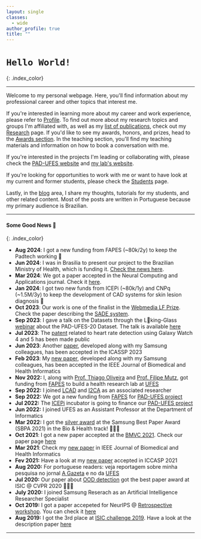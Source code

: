 ```yaml
---
layout: single
classes:
  - wide
author_profile: true
title: ""
---
```


# <i class="fas fa-code"></i> `Hello World!` <i class="fas fa-code"></i>
{: .index_color}

___

Welcome to my personal webpage. Here, you'll find information about my professional career and other topics that interest me.

If you're interested in learning more about my career and work experience, please refer to [Profile](profile). To find out more about my research topics and groups I'm affiliated with, as well as my [list of publications](/research/#list-of-publications), check out my [Research](research) page. If you'd like to see my awards, honors, and prizes, head to the [Awards section](awards). In the teaching section, you'll find my teaching materials and information on how to book a conversation with me.

If you're interested in the projects I'm leading or collaborating with, please check the [PAD-UFES website](http://pad.ufes.br/padtech/) and [my lab's website](http://life.inf.ufes.br).

If you're looking for opportunities to work with me or want to have look at my current and former students, please check the [Students](students) page.

Lastly, in the [blog](blog) area, I share my thoughts, tutorials for my students, and other related content. Most of the posts are written in Portuguese because my primary audience is Brazilian.

___

#### Some Good News 📰
{: .index_color}

+ <span class="news"> <span class="index_color"> **Aug 2024**: </span> I got a new funding from FAPES (~80k/2y) to keep the Padtech working 🎉</span>
+ <span class="news"> <span class="index_color"> **Jun 2024**: </span> I was in Brasilia to present our project to the Brazilian Ministry of Health, which is funding it. [Check the news here](https://life.inf.ufes.br/blog/seminario-marco-zero/).</span>
+ <span class="news"> <span class="index_color"> **Mar 2024**: </span> We got a paper accepted in the Neural Computing and Applications journal. Check it [here](https://link.springer.com/article/10.1007/s00521-024-09615-z).</span>
+ <span class="news"> <span class="index_color"> **Jan 2024**: </span> I got two new funds from ICEPi (~80k/1y) and CNPq (~1.5M/3y) to keep the development of CAD systems for skin lesion diagnosis 🎉 </span>
+ <span class="news"> <span class="index_color"> **Oct 2023**: </span> Our work is one of the finalist in the [Webmedia LF Prize](https://webmedia.org.br/2023/cfp-premio-lf/). Check the paper describing the [SADE system](https://sol.sbc.org.br/index.php/webmedia_estendido/article/view/25686). </span>
+ <span class="news"> <span class="index_color"> **Sep 2023**: </span> I gave a talk on the Datasets through the L👀king-Glass [webinar](https://purrlab.github.io/webinar/) about the PAD-UFES-20 Dataset. The talk is available [here](https://www.youtube.com/watch?v=q-DBwWZejMY)</span>
+ <span class="news"> <span class="index_color"> **Jul 2023**: </span> The [patent](https://patents.google.com/patent/US20230190120A1/en) related to heart rate detection using Galaxy Watch 4 and 5 has been made public  </span>
+ <span class="news"> <span class="index_color"> **Jun 2023**: </span> Another [paper](https://ieeexplore.ieee.org/document/10095339), developed along with my Samsung colleagues, has been accepted in the ICASSP 2023 </span>
+ <span class="news"> <span class="index_color"> **Feb 2023**: </span> My [new paper](https://ieeexplore.ieee.org/document/10057982), developed along with my Samsung colleagues, has been accepted in the IEEE Journal of Biomedical and Health Informatics </span>
+ <span class="news"> <span class="index_color"> **Nov 2022:** </span> I, along with [Prof. Thiago Oliveira](http://www.inf.ufes.br/~todsantos/home-2) and [Prof. Filipe Mutz](http://www.fmtz.com.br/about/), got funding from [FAPES](https://fapes.es.gov.br/) to build a health research lab at [UFES](https://ufes.br/)</span>
+ <span class="news"> <span class="index_color"> **Sep 2022:** </span> I joined [LCAD](http://www.lcad.inf.ufes.br/) and [I2CA](http://i2ca.ai/) as an associated researcher </span>
+ <span class="news"> <span class="index_color"> **Sep 2022:** </span> We got a new funding from [FAPES](https://fapes.es.gov.br/) for [PAD-UFES project](/projects/skin_cancer_diagnosis/)</span>
+ <span class="news"> <span class="index_color"> **Jul 2022:** </span> The [ICEPi](https://icepi.es.gov.br/) incubator is going to finance our [PAD-UFES project](/projects/skin_cancer_diagnosis/)  </span>
+ <span class="news"> <span class="index_color"> **Jun 2022:** </span> I joined UFES as an Assistant Professor at the Department of Informatics </span>
+ <span class="news"> <span class="index_color"> **Mar 2022:** </span> I got the [silver award](https://www.linkedin.com/feed/update/urn:li:share:6907384896474742785?utm_source=linkedin_share&utm_medium=member_desktop_share&utm_content=post) at the Samsung Best Paper Award (SBPA 2021) in the Bio & Health track! 🎉🎉🎉 </span>
+ <span class="news"> <span class="index_color"> **Oct 2021**: </span> I got a new paper accepted at the [BMVC 2021](https://www.bmvc2021.com/). Check our paper page [here](https://cyclempi.github.io/) </span>
+ <span class="news"> <span class="index_color"> **Mar 2021**: </span> Check my [new paper](https://ieeexplore.ieee.org/document/9364366) in IEEE Journal of Biomedical and Health Informatics </span>
+ <span class="news"> <span class="index_color"> **Fev 2021:** </span> Have a look at my [new paper](https://arxiv.org/pdf/2102.11771.pdf) accepted in ICCASP 2021 </span>
+ <span class="news"> <span class="index_color"> **Aug 2020:** </span> For portuguese readers: veja reportagem sobre minha pesquisa no jornal [A Gazeta](https://www.agazeta.com.br/revista-ag/vida/aluno-da-ufes-ganha-premio-por-software-que-auxilia-na-deteccao-de-cancer-de-pele-0820) e no da [UFES](http://www.ufes.br/conteudo/software-que-auxilia-na-deteccao-de-cancer-de-pele-recebe-premio-internacional) </span>
+ <span class="news"> <span class="index_color">**Jul 2020:** </span> Our paper about [OOD detection](http://openaccess.thecvf.com/content_CVPRW_2020/papers/w42/Pacheco_On_Out-of-Distribution_Detection_Algorithms_With_Deep_Neural_Skin_Cancer_Classifiers_CVPRW_2020_paper.pdf) got the best paper award at ISIC @ CVPR 2020 🎉🎉🎉 
+ <span class="news"> <span class="index_color"> **July 2020:** </span> I joined Samsung Reserach as an Artificial Intelligence Researcher Specialist
+ <span class="news"> <span class="index_color"> **Oct 2019:** </span> I got a paper accepeted for NeurIPS @ [Retrospective workshop](https://ml-retrospectives.github.io/neurips2019/schedule/). You can check it [here](https://ml-retrospectives.github.io/neurips2019/assets/pdfs/Recent_advances_in_deep_learning_applied_to_skin_cancer_detection.pdf)</span>
+ <span class="news"> <span class="index_color"> **Aug 2019:** </span> I got the 3rd place at [ISIC challenge 2019](http://challenge2019.isic-archive.com). Have a look at the description paper [here](https://arxiv.org/pdf/1909.04525.pdf) </span>


___
